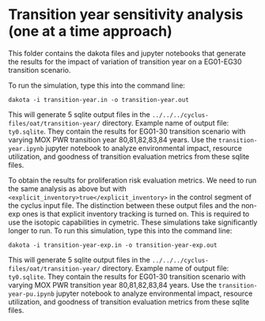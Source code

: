# Transition year sensitivity analysis (one at a time approach)
This folder contains the dakota files and jupyter notebooks
that generate the results for the impact of variation of transition year
on a EG01-EG30 transition scenario. 

To run the simulation, type this into the command line: 

`dakota -i transition-year.in -o transition-year.out`

This will generate 5 sqlite output files in the 
`../../../cyclus-files/oat/transition-year/` directory. Example name of output file: `ty0.sqlite`.
They contain the results for EG01-30 transition scenario with varying MOX PWR transition year
80,81,82,83,84 years. Use the `transition-year.ipynb` jupyter notebook to analyze 
environmental impact, resource utilization, and goodness of transition evaluation metrics 
from these sqlite files.

To obtain the results for proliferation risk evaluation metrics. We need to run 
the same analysis as above but with `<explicit_inventory>true</explicit_inventory>`
in the control segment of the cyclus input file. 
The distinction between these output files and the non-exp ones is that 
explicit inventory tracking is turned on. 
This is required to use the isotopic capabilities in cymetric. 
These simulations take significantly longer to run. 
To run this simulation, type this into the command line: 

`dakota -i transition-year-exp.in -o transition-year-exp.out`

This will generate 5 sqlite output files in the 
`../../../cyclus-files/oat/transition-year/` directory. Example name of output file: `ty0.sqlite`.
They contain the results for EG01-30 transition scenario with varying MOX PWR transition year
80,81,82,83,84 years. Use the `transition-year-pu.ipynb` jupyter notebook to analyze 
environmental impact, resource utilization, and goodness of transition evaluation metrics 
from these sqlite files.
